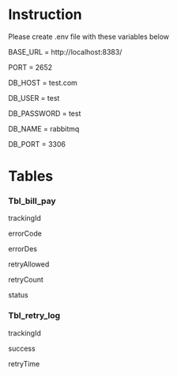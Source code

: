 # Instruction

Please create .env file with these variables below

BASE_URL = http://localhost:8383/


PORT = 2652


DB_HOST = test.com

DB_USER = test

DB_PASSWORD = test

DB_NAME = rabbitmq

DB_PORT = 3306

# Tables
### Tbl_bill_pay

trackingId

errorCode

errorDes

retryAllowed

retryCount

status

### Tbl_retry_log

trackingId

success

retryTime
